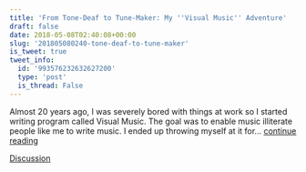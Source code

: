 ```yaml
---
title: 'From Tone-Deaf to Tune-Maker: My ''Visual Music'' Adventure'
draft: false
date: 2018-05-08T02:40:08+00:00
slug: '201805080240-tone-deaf-to-tune-maker'
is_tweet: true
tweet_info:
  id: '993576232632627200'
  type: 'post'
  is_thread: False
---
```




Almost 20 years ago, I was severely bored with things at work so I started writing program called Visual Music. The goal was to enable music illiterate people like me to write music. I ended up throwing myself at it for... [continue reading](urls[0])

[Discussion](https://x.com/sytelus/status/993576232632627200)
